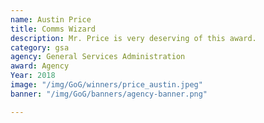 ```yaml
---
name: Austin Price
title: Comms Wizard
description: Mr. Price is very deserving of this award.
category: gsa
agency: General Services Administration
award: Agency
Year: 2018
image: "/img/GoG/winners/price_austin.jpeg"
banner: "/img/GoG/banners/agency-banner.png"

---
```


